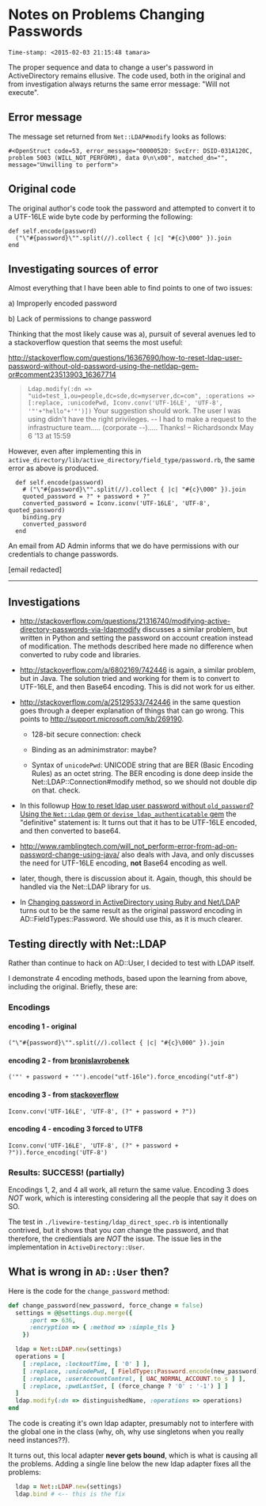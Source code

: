 # Notes on Problems Changing Passwords

    Time-stamp: <2015-02-03 21:15:48 tamara>

The proper sequence and data to change a user's password in
ActiveDirectory remains ellusive. The code used, both in the original
and from investigation always returns the same error message: "Will
not execute".

## Error message

The message set returned from `Net::LDAP#modify` looks as follows:

    #<OpenStruct code=53, error_message="0000052D: SvcErr: DSID-031A120C, problem 5003 (WILL_NOT_PERFORM), data 0\n\x00", matched_dn="", message="Unwilling to perform">


## Original code

The original author's code took the password and attempted to convert
it to a UTF-16LE wide byte code by performing the following:

    def self.encode(password)
      ("\"#{password}\"".split(//).collect { |c| "#{c}\000" }).join
    end

## Investigating sources of error

Almost everything that I have been able to find points to one of two
issues:

a) Improperly encoded password

b) Lack of permissions to change password

Thinking that the most likely cause was a), pursuit of several avenues
led to a stackoverflow question that seems the most useful:

<http://stackoverflow.com/questions/16367690/how-to-reset-ldap-user-password-without-old-password-using-the-netldap-gem-or#comment23513903_16367714>

> `Ldap.modify(:dn => "uid=test_1,ou=people,dc=sde,dc=myserver,dc=com",
  :operations =>
  [:replace, :unicodePwd, Iconv.conv('UTF-16LE', 'UTF-8', '"'+"hello"+'"')])`
  Your suggestion should work. The user I was using didn't have the
  right privileges. -- I had to make a request to the infrastructure
  team..... (corporate --)..... Thanks! –  Richardsondx May 6 '13 at
  15:59 

However, even after implementing this in
`active_directory/lib/active_directory/field_type/password.rb`, the
same error as above is produced.

      def self.encode(password)
        # ("\"#{password}\"".split(//).collect { |c| "#{c}\000" }).join
        quoted_password = ?" + password + ?"
        converted_password = Iconv.iconv('UTF-16LE', 'UTF-8', quoted_password)
        binding.pry
        converted_password
      end

An email from AD Admin informs that we do have
permissions with our credentials to change passwords.

\[email redacted\]

*******

## Investigations

* <http://stackoverflow.com/questions/21316740/modifying-active-directory-passwords-via-ldapmodify>
  discusses a similar problem, but written in Python and setting the
  password on account creation instead of modification. The methods
  described here made no difference when converted to ruby code and
  libraries.

* <http://stackoverflow.com/a/6802169/742446> is again, a similar
  problem, but in Java. The solution tried and working for them is to
  convert to UTF-16LE, and then Base64 encoding. This is did not work
  for us either.


* <http://stackoverflow.com/a/25129533/742446> in the same question
  goes through a deeper explanation of things that can go wrong. This
  points to <http://support.microsoft.com/kb/269190>.

    * 128-bit secure connection: check

    * Binding as an adminimstrator: maybe?

    * Syntax of `unicodePwd`: UNICODE string that are BER (Basic Encoding
      Rules) as an octet string. The BER encoding is done deep inside the
      Net::LDAP::Connection#modify method, so we should not double dip on
      that. check.

* In this followup 
  [How to reset ldap user password without `old_password`? Using the `Net::Ldap` gem or `devise_ldap_authenticatable` gem][stackoverflow]
  the "definitive" statement is: It turns out that it has to be UTF-16LE
  encoded, and then converted to base64.

* <http://www.ramblingtech.com/will_not_perform-error-from-ad-on-password-change-using-java/>
  also deals with Java, and only discusses the need for UTF-16LE
  encoding, **not** Base64 encoding as well.

* later, though, there is discussion about it. Again, though, this
  should be handled via the Net::LDAP library for us.

* In [Changing password in ActiveDirectory using Ruby and Net/LDAP][bronislavrobenek]
  turns out to be the same result as the original password encoding in
  AD::FieldTypes::Password. We should use this, as it is much clearer.
  
## Testing directly with Net::LDAP

Rather than continue to hack on AD::User, I decided to test with LDAP
itself.

I demonstrate 4 encoding methods, based upon the learning from above,
including the original. Briefly, these are:

### Encodings

#### encoding 1 - original

    ("\"#{password}\"".split(//).collect { |c| "#{c}\000" }).join

#### encoding 2 - from [bronislavrobenek]

    ('"' + password + '"').encode("utf-16le").force_encoding("utf-8")

#### encoding 3 - from [stackoverflow]

    Iconv.conv('UTF-16LE', 'UTF-8', (?" + password + ?"))

#### encoding 4 - encoding 3 forced to UTF8

    Iconv.conv('UTF-16LE', 'UTF-8', (?" + password + ?")).force_encoding('UTF-8')

### Results: SUCCESS! (partially)

Encodings 1, 2, and 4 all work, all return the same value. Encoding 3
does *NOT* work, which is interesting considering all the people that
say it does on SO.

The test in `./livewire-testing/ldap_direct_spec.rb` is intentionally
contrived, but it shows that you *can* change the password, and that
therefore, the credientials are *NOT* the issue. The issue lies in the
implementation in `ActiveDirectory::User`.

[bronislavrobenek]: http://blog.bronislavrobenek.com/post/80163028550/changing-password-in-activedirectory-using-ruby

[stackoverflow]: http://stackoverflow.com/questions/6797955/how-do-i-resolve-will-not-perform-ms-ad-reply-when-trying-to-change-password-i#comment8070187_6798151


## What is wrong in `AD::User` then?

Here is the code for the `change_password` method:

``` ruby
def change_password(new_password, force_change = false)
  settings = @@settings.dup.merge({
      :port => 636,
      :encryption => { :method => :simple_tls }
    })

  ldap = Net::LDAP.new(settings)
  operations = [
    [ :replace, :lockoutTime, [ '0' ] ],
    [ :replace, :unicodePwd, [ FieldType::Password.encode(new_password) ] ],
    [ :replace, :userAccountControl, [ UAC_NORMAL_ACCOUNT.to_s ] ],
    [ :replace, :pwdLastSet, [ (force_change ? '0' : '-1') ] ]
  ]
  ldap.modify(:dn => distinguishedName, :operations => operations)
end
```

The code is creating it's own ldap adapter, presumably not to
interfere with the global one in the class (why, oh, why use
singletons when you really need instances??).

It turns out, this local adapter **never gets bound**, which is what
is causing all the problems. Adding a single line below the new ldap
adapter fixes all the problems:

``` ruby
  ldap = Net::LDAP.new(settings)
  ldap.bind # <-- this is the fix
```


